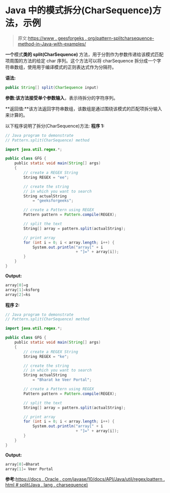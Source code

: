 # Java 中的模式拆分(CharSequence)方法，示例

> 原文:[https://www . geesforgeks . org/pattern-splitcharsequence-method-in-Java-with-examples/](https://www.geeksforgeeks.org/pattern-splitcharsequence-method-in-java-with-examples/)

**一个**模式**类的 split(CharSequence)** 方法，用于分割作为参数传递给该模式匹配项周围的方法的给定 char 序列。这个方法可以将 charSequence 拆分成一个字符串数组，使用用于编译模式的正则表达式作为分隔符。

**语法:**

```java
public String[] split(CharSequence input)

```

**参数:**该方法接受单个参数**输入**，表示待拆分的字符序列。

**返回值:**该方法返回字符串数组，该数组是通过围绕该模式的匹配项拆分输入来计算的。

以下程序说明了拆分(CharSequence)方法:
**程序 1:**

```java
// Java program to demonstrate
// Pattern.split(CharSequence) method

import java.util.regex.*;

public class GFG {
    public static void main(String[] args)
    {
        // create a REGEX String
        String REGEX = "ee";

        // create the string
        // in which you want to search
        String actualString
            = "geeksforgeeks";

        // create a Pattern using REGEX
        Pattern pattern = Pattern.compile(REGEX);

        // split the text
        String[] array = pattern.split(actualString);

        // print array
        for (int i = 0; i < array.length; i++) {
            System.out.println("array[" + i
                               + "]=" + array[i]);
        }
    }
}
```

**Output:**

```java
array[0]=g
array[1]=ksforg
array[2]=ks

```

**程序 2:**

```java
// Java program to demonstrate
// Pattern.split(CharSequence) method

import java.util.regex.*;

public class GFG {
    public static void main(String[] args)
    {
        // create a REGEX String
        String REGEX = "ke";

        // create the string
        // in which you want to search
        String actualString
            = "Bharat ke Veer Portal";

        // create a Pattern using REGEX
        Pattern pattern = Pattern.compile(REGEX);

        // split the text
        String[] array = pattern.split(actualString);

        // print array
        for (int i = 0; i < array.length; i++) {
            System.out.println("array[" + i
                               + "]=" + array[i]);
        }
    }
}
```

**Output:**

```java
array[0]=Bharat 
array[1]= Veer Portal

```

**参考:**[https://docs . Oracle . com/javase/10/docs/API/Java/util/regex/pattern . html # split(Java . lang . charsequence)](https://docs.oracle.com/javase/10/docs/api/java/util/regex/Pattern.html#split(java.lang.CharSequence))